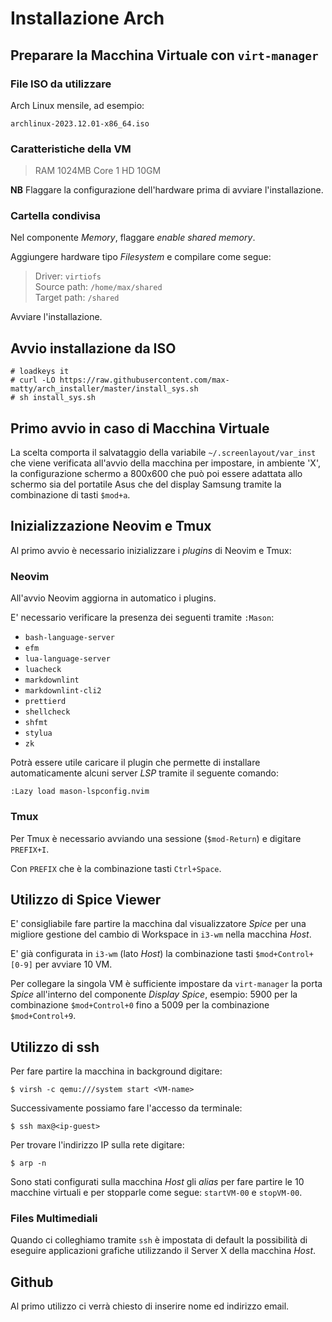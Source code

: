 # Installazione Arch

## Preparare la Macchina Virtuale con `virt-manager`

### File ISO da utilizzare

Arch Linux mensile, ad esempio:

`archlinux-2023.12.01-x86_64.iso`

### Caratteristiche della VM

> RAM 1024MB
> Core 1
> HD 10GM

**NB** Flaggare la configurazione dell'hardware prima di avviare l'installazione.

### Cartella condivisa

Nel componente _Memory_, flaggare _enable shared memory_.

Aggiungere hardware tipo _Filesystem_ e compilare come segue:

> Driver: `virtiofs`  
> Source path: `/home/max/shared`  
> Target path: `/shared`

Avviare l'installazione.

## Avvio installazione da ISO

```shell
# loadkeys it
# curl -LO https://raw.githubusercontent.com/max-matty/arch_installer/master/install_sys.sh
# sh install_sys.sh
```

## Primo avvio in caso di Macchina Virtuale

La scelta comporta il salvataggio della variabile `~/.screenlayout/var_inst` che viene verificata all'avvio della macchina per impostare, in ambiente 'X', la configurazione schermo a 800x600 che può poi essere adattata allo schermo sia del portatile Asus che del display Samsung tramite la combinazione di tasti `$mod+a`.

## Inizializzazione Neovim e Tmux

Al primo avvio è necessario inizializzare i _plugins_ di Neovim e Tmux:

### Neovim

All'avvio Neovim aggiorna in automatico i plugins.

E' necessario verificare la presenza dei seguenti tramite `:Mason`:

- `bash-language-server`
- `efm`
- `lua-language-server`
- `luacheck`
- `markdownlint`
- `markdownlint-cli2`
- `prettierd`
- `shellcheck`
- `shfmt`
- `stylua`
- `zk`

Potrà essere utile caricare il plugin che permette di installare automaticamente alcuni server _LSP_ tramite il seguente comando:

`:Lazy load mason-lspconfig.nvim`

### Tmux

Per Tmux è necessario avviando una sessione (`$mod-Return`) e digitare `PREFIX+I`.

Con `PREFIX` che è la combinazione tasti `Ctrl+Space`.

## Utilizzo di Spice Viewer

E' consigliabile fare partire la macchina dal visualizzatore _Spice_ per una migliore gestione del cambio di Workspace in `i3-wm` nella macchina _Host_.

E' già configurata in `i3-wm` (lato _Host_) la combinazione tasti `$mod+Control+[0-9]` per avviare 10 VM.

Per collegare la singola VM è sufficiente impostare da `virt-manager` la porta _Spice_ all'interno del componente _Display Spice_, esempio: 5900 per la combinazione `$mod+Control+0` fino a 5009 per la combinazione `$mod+Control+9`.

## Utilizzo di ssh

Per fare partire la macchina in background digitare:

`$ virsh -c qemu:///system start <VM-name>`

Successivamente possiamo fare l'accesso da terminale:

`$ ssh max@<ip-guest>`

Per trovare l'indirizzo IP sulla rete digitare:

`$ arp -n`

Sono stati configurati sulla macchina _Host_ gli _alias_ per fare partire le 10 macchine virtuali e per stopparle come segue: `startVM-00` e `stopVM-00`.

### Files Multimediali

Quando ci colleghiamo tramite `ssh` è impostata di default la possibilità di eseguire applicazioni grafiche utilizzando il Server X della macchina _Host_.

## Github

Al primo utilizzo ci verrà chiesto di inserire nome ed indirizzo email.
